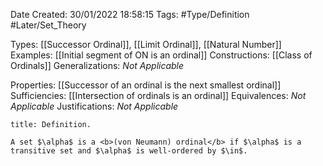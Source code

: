 <div class="topSpace"></div>

Date Created: 30/01/2022 18:58:15
Tags: #Type/Definition #Later/Set_Theory

Types: [[Successor Ordinal]], [[Limit Ordinal]], [[Natural Number]]
Examples: [[Initial segment of ON is an ordinal]]
Constructions: [[Class of Ordinals]]
Generalizations: <i>Not Applicable</i>

Properties: [[Successor of an ordinal is the next smallest ordinal]]
Sufficiencies: [[Intersection of ordinals is an ordinal]]
Equivalences: <i>Not Applicable</i>
Justifications: <i>Not Applicable</i>

``` ad-Definition
title: Definition.

A set $\alpha$ is a <b>(von Neumann) ordinal</b> if $\alpha$ is a transitive set and $\alpha$ is well-ordered by $\in$.

```
